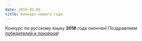 ```yaml
---
date: 2019-01-01
title: Конкурс нового года
---
```


Конкурс по русскому языку **2018** года окончен! Поздравляем [победителей и призёров](/konkurs/rus/winners/2018.pdf)!

